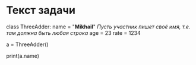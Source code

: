 # Текст задачи
class ThreeAdder:
    name = "**Mikhail**" *Пусть участник пишет своё имя, т.е. там должна быть любая строка*
    age = 23
    rate = 1234

a = ThreeAdder()

print(a.name)